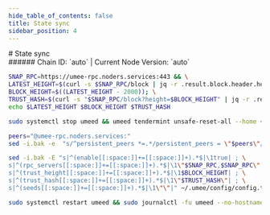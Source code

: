 ```yaml
---
hide_table_of_contents: false
title: State sync
sidebar_position: 4
---
```


<div class="h1-with-icon icon-umee">
# State sync
</div>
###### Chain ID: `auto` | Current Node Version: `auto`

```bash
SNAP_RPC=https://umee-rpc.noders.services:443 && \
LATEST_HEIGHT=$(curl -s $SNAP_RPC/block | jq -r .result.block.header.height); \
BLOCK_HEIGHT=$((LATEST_HEIGHT - 2000)); \
TRUST_HASH=$(curl -s "$SNAP_RPC/block?height=$BLOCK_HEIGHT" | jq -r .result.block_id.hash) && \
echo $LATEST_HEIGHT $BLOCK_HEIGHT $TRUST_HASH
```
```bash
sudo systemctl stop umeed && umeed tendermint unsafe-reset-all --home ~/.umee --keep-addr-book
```
```bash
peers="@umee-rpc.noders.services:"
sed -i.bak -e  "s/^persistent_peers *=.*/persistent_peers = \"$peers\"/" ~/.umee/config/config.toml
```
```bash
sed -i.bak -E "s|^(enable[[:space:]]+=[[:space:]]+).*$|\1true| ; \
s|^(rpc_servers[[:space:]]+=[[:space:]]+).*$|\1\"$SNAP_RPC,$SNAP_RPC\"| ; \
s|^(trust_height[[:space:]]+=[[:space:]]+).*$|\1$BLOCK_HEIGHT| ; \
s|^(trust_hash[[:space:]]+=[[:space:]]+).*$|\1\"$TRUST_HASH\"| ; \
s|^(seeds[[:space:]]+=[[:space:]]+).*$|\1\"\"|" ~/.umee/config/config.toml
```
```bash
sudo systemctl restart umeed && sudo journalctl -fu umeed --no-hostname -o cat
```
